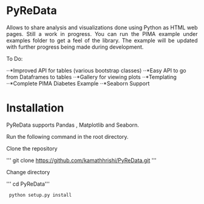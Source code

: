 # PyReData
<p style="text-align:justify">Allows to share analysis and visualizations done using Python as HTML web pages. Still a work in progress. You can run the PIMA example under examples folder to get a feel of the library. The example will be updated with further progress being made during development. </p>
To Do:

⋅⋅*Improved API for tables (various bootstrap classes)
⋅⋅*Easy API to go from Dataframes to tables
⋅⋅*Gallery for viewing plots
⋅⋅*Templating
⋅⋅*Complete PIMA Diabetes Example
⋅⋅*Seaborn Support

<h1>Installation</h1>

PyReData supports Pandas , Matplotlib and Seaborn.

Run the following command in the root directory.

Clone the repository

''' git clone https://github.com/kamathhrishi/PyReData.git '''

Change directory

''' cd PyReData'''

``` python setup.py install```
